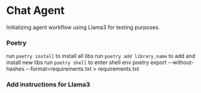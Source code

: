 # Chat Agent

Initializing agent workflow using Llama3 for testing purposes.

### Poetry

run `poetry install` to install all libs
run `poetry add library_name` to add and install new libs
run `poetry shell` to enter shell env
poetry export --without-hashes --format=requirements.txt > requirements.txt

### Add instructions for Llama3
